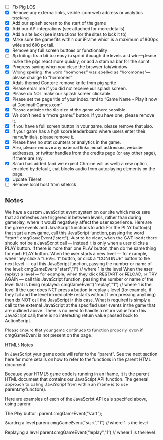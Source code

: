 - [ ] Fix Pig LOS
- [x] Remove any external links, visible .com web address or analytics tracking
- [x] Add our splash screen to the start of the game
- [x] Add our API integrations (see attached for more details)
- [x] Add a site lock (see instructions for the sites to lock it to)
- [x] Make sure the game fits within our iFrame which is a maximum of 800px wide and 600 px tall. 
- [x] Remove any full screen buttons or functionality
- [ ] Sprinting: It’s a bit too easy to sprint through the levels and win—please make the pigs react more quickly, or add a stamina bar for the sprint.
- [x] Progress saving when you close the browser tab/window
- [x] Wrong spelling: the word “hormones” was spelled as “horomones”—please change to “hormones”
- [x] Adult-themed Content: remove knife from pig sprite
- [x] Please email me if you did not receive our splash screen.
- [x] Please do NOT make our splash screen clickable.
- [x] Please set the page title of your index.html to “Game Name - Play it now at CoolmathGames.com”
- [x] Please optimize the file size of the game where possible.
- [x] We don’t need a “more games” button. If you have one, please remove it.
- [x] If you have a full screen button in your game, please remove that also.
- [x] If your game has a high score leaderboard where users enter their name/initials, please remove it.
- [x] Please have no stat counters or analytics in the game.
- [x] Also, please remove any external links, email addresses, website addresses, or twitter handles from the credits page (or any other page), if there are any.
- [x] Safari has added (and we expect Chrome will as well) a new option, enabled by default, that blocks audio from autoplaying elements on the page.
- [x] Update Tileset
- [ ] Remove local host from sitelock

## Notes

We have a custom JavaScript event system on our site which make sure that ad refreshes are triggered in between levels, rather than during gameplay, where it would negatively affect the user experience.
Here are the game events and JavaScript functions to add: 
For the PLAY button(s) that start a new game, call this JavaScript function, passing the word "start”:  cmgGameEvent("start");   Just to be clear, when the SWF loads there should not be a JavaScript call — instead it is only when a user clicks a PLAY button. If there is more than one PLAY button, then do the same thing for each PLAY button.
When the user starts a new level — for example, when they click a "LEVEL 1" button, or click a “CONTINUE” button to the next level — call this JavaScript function, passing the number or name of the level:  cmgGameEvent("start","1")    // where 1 is the level
When the user replays a level — for example, when they click RESTART or RELOAD, or TRY AGAIN — call this JavaScript function, passing the number or name of the level that is being replayed:  cmgGameEvent("replay","1")   // where 1 is the level
If the user does NOT press a button to replay a level (for example, if they fail and the level immediately restarts without them pressing anything) then do NOT call the JavaScript in this case. 
What is required is simply a call to the external JavaScript at the specified user events in the game that are outlined above. There is no need to handle a return value from this JavaScript call; there is no interesting return value passed back to ActionScript.

Please ensure that your game continues to function properly, even if cmgGameEvent is not present on the page.

HTML5 Notes

In JavaScript your game code will refer to the “parent”. See the next section here for more details on how to refer to the functions in the parent HTML document:

Because your HTML5 game code is running in an iframe, it is the parent HTML document that contains our JavaScript API function. The general approach to calling JavaScript from within an iframe is to use parent.myfunction().

Here are examples of each of the JavaScript API calls specified above, using parent:

The Play button: 
parent.cmgGameEvent(“start”);

Starting a level
parent.cmgGameEvent("start","1")    // where 1 is the level

Replaying a level
parent.cmgGameEvent(“replay","1”)   // where 1 is the level
